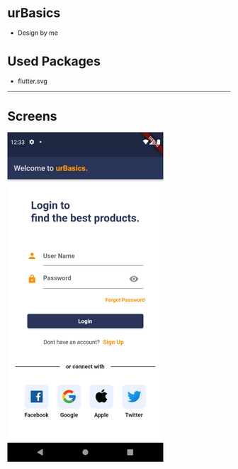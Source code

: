# urBasics
- Design by me

# Used Packages
- flutter.svg
 
****
# Screens
![screenshot](https://github.com/emrekorkmaz14/Flutter_Project1/blob/main/assets/images/login_page.png)
